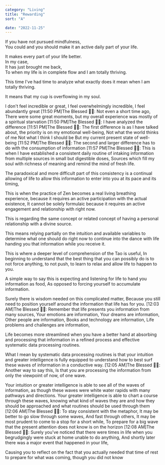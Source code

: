 ```yaml
---
category: "Living" 
title: "Rewarding"
sort: "A" 

date: "2022-11-25"
---
```


<!--
Far better it be to make others feel safe and comforted,  
Then to make oneself feel powerful and in control. 

How much better it is to hold a person's trust than it is to hold a body
[11:41 PM]The Blessed 🧞✨: This is to say 
In many words that I don't have the words yet to say 

Instead of wishing for a person, 
It is more rewarding to wish them well
[11:41 PM]The Blessed 🧞✨: It is more rewarding, 
To wish for them to be fulfilled in spirit, 
Then it is to wish that you could be fulfilled by them
[11:44 PM]The Blessed 🧞✨: If you cast away your desire for them 
They will value you
Because you will give them the gift that no one else is giving them 

If you recognize their humanity as a being, and nothing else, if you value their presence and their existence and are content simply by this, not desiring anything else from them,
They will come to love you
And they also will never forget you 

But if you do this 
You will be holding something sacred
And if you cause harm to that 
You become like a graverobber
[11:47 PM]The Blessed 🧞✨: I had started winning people's hearts, 
And if I spoke of this, 
They did not understand what I meant. 

Then I played Persona 5, it seems Persona 5 understands something about winning hearts. 

There's certainly an understanding of beauty here when one comprehends the value of accumulating
 this kind of treasure
[11:48 PM]The Blessed 🧞✨: 
On a related note,
-->   
If you have not pursued mindfulness,   
You could and you should make it an active daily part of your life.    

It makes every part of your life better.  
In my case,  
It has just brought me back,  
To when my life is in complete flow and I am totally thriving.  

 This time I've had time to analyze what exactly does it mean when I am totally thriving.  

It means that my cup is overflowing in my soul. 

I don't feel incredible or great, 
I feel overwhelmingly incredible, 
I feel abundantly great
[11:50 PM]The Blessed 🧞✨: Not even a short time ago, 
There were some great moments, but my overall experience was mostly of a spiritual starvation
[11:50 PM]The Blessed 🧞✨: I have analyzed the difference
[11:51 PM]The Blessed 🧞✨: The first difference is as I have talked about, the priority is on my emotional well-being, 
Not what the world thinks of me
Not what I think I should be
But my current present state of well-being
[11:52 PM]The Blessed 🧞✨: The second and larger difference has to do with the consumption of information
[11:57 PM]The Blessed 🧞✨: This is when I have established a consistent daily routine of intaking information from multiple sources in small but digestible doses, 
Sources which fill my soul with richness of meaning and remind the mind of fresh life. 

The paradoxical and more difficult part of this consistency is a continual allowing of life to allow this information to enter into you at its pace and its timing, 

This is when the practice of Zen becomes a real living breathing experience, because it requires an active participation with the actual existence, 
It cannot be solely formulaic because it requires an active engagement and relationship with right now. 

This is regarding the same concept or related concept of having a personal relationship with a divine source.

This means relying partially on the intuition and available variables to determine what one should do right now to continue into the dance with life handing you that information while you receive it. 

This is where a deeper level of comprehension of the Tao is useful, 
In beginning to understand that the best thing that you can possibly do is to not force anything, to not push, 
to learn to relax and allow life to happen to you.

A simple way to say this is expecting and listening for life to hand you information as food, 
As opposed to forcing yourself to accumulate information. 

Surely there is wisdom needed on this complicated matter, 
Because you still need to position yourself around the information that life has for you.
[12:03 AM]The Blessed 🧞✨: Remember that life presents you information from many sources, 
Your emotions are information, 
Your dreams are information, 
Other people are information, 
Books and technology are information, 
Life problems and challenges are information, 

Life becomes more streamlined when you have a better hand at absorbing and processing that information in a refined process and effective systematic data processing routines. 

What I mean by systematic data processing routines is that your intuition and greater intelligence is fully equipped to understand how to best surf these waves of information in a conductive way.
[12:05 AM]The Blessed 🧞✨: Another way to say this, 
Is that you are processing the information from only the viewpoint of now, of one wave. 

Your intuition or greater intelligence is able to see all of the waves of information, as though these waves were white water rapids with many pathways and directions. 
Your greater intelligence is able to chart a course through these waves, 
knowing what kind of waves they are and how they should be approached and what routines should be used through them
[12:06 AM]The Blessed 🧞✨: To stay consistent with the metaphor, 
It may be better to go slow through some waves, 
And fast through others,
It may be most prudent to come to a stop for a short while, 
To prepare for a big wave that the present attention does not know is on the horizon
[12:08 AM]The Blessed 🧞✨: Surely you've noticed that there were times in life when you begrudgingly were stuck at home unable to do anything, 
And shortly later there was a major event that happened in your life, 

Causing you to reflect on the fact that you actually needed that time of rest to prepare for what was coming, 
though you did not know
